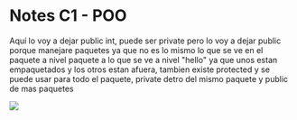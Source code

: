 # Notes C1 - POO



Aquí lo voy a dejar public int, puede ser private pero lo voy a dejar public porque manejare paquetes ya que no es lo mismo lo que se ve en el paquete a nivel paquete a lo que se ve a nivel "hello" ya que unos estan empaquetados y los otros estan afuera, tambien existe protected y se puede usar para todo el paquete, private detro del mismo paquete y public de mas paquetes

![](https://imgur.com/a/5eakUkX.png)

